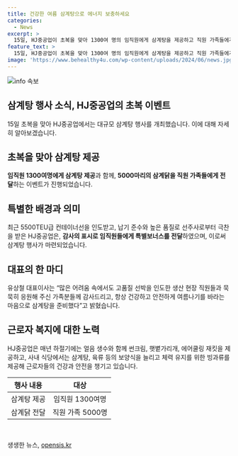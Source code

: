 ```yaml
---
title: 건강한 여름 삼계탕으로 에너지 보충하세요
categories:
  - News
excerpt: >
  15일, HJ중공업이 초복을 맞아 1300여 명의 임직원에게 삼계탕을 제공하고 직원 가족들에게 삼계닭 5000마리를 전달했다. 이는 최근 선주사로부터 받은 특별보너스로 이루어진 품질 감사의 제스처이다. 또한, 매년 하절기에는 건강과 안전을 위해 얼음 생수와 함께 여러 가지 보양식과 간식을 제공하며 근로자들의 건강을 챙기고 있다. CEO는 고생한 직원들과 그들의 가족들을 위해 삼계탕을 준비했다며 무더운 여름을 건강하고 안전하게 보내길 바란다고 전했다.
feature_text: >
  15일, HJ중공업이 초복을 맞아 1300여 명의 임직원에게 삼계탕을 제공하고 직원 가족들에게 삼계닭 5000마리를 전달했다. 이는 최근 선주사로부터 받은 특별보너스로 이루어진 품질 감사의 제스처이다. 또한, 매년 하절기에는 건강과 안전을 위해 얼음 생수와 함께 여러 가지 보양식과 간식을 제공하며 근로자들의 건강을 챙기고 있다. CEO는 고생한 직원들과 그들의 가족들을 위해 삼계탕을 준비했다며 무더운 여름을 건강하고 안전하게 보내길 바란다고 전했다.
image: 'https://www.behealthy4u.com/wp-content/uploads/2024/06/news.jpg'
---
```


<p><img src="https://www.behealthy4u.com/wp-content/uploads/2024/06/news.jpg" alt="info 속보" /></p>

<h2 data-ke-size="size26">삼계탕 행사 소식, HJ중공업의 초복 이벤트</h2>

<p data-ke-size="size16">15일 초복을 맞아 HJ중공업에서는 대규모 삼계탕 행사를 개최했습니다. 이에 대해 자세히 알아보겠습니다.</p>

<h2><b>초복을 맞아 삼계탕 제공</b></h2>

<p data-ke-size="size16"><b>임직원 1300여명에게 삼계탕 제공</b>과 함께, <b>5000마리의 삼계닭을 직원 가족들에게 전달</b>하는 이벤트가 진행되었습니다.</p>

<h2><b>특별한 배경과 의미</b></h2>

<p data-ke-size="size16">최근 5500TEU급 컨테이너선을 인도받고, 납기 준수와 높은 품질로 선주사로부터 극찬을 받은 HJ중공업은, <b>감사의 표시로 임직원들에게 특별보너스를 전달</b>하였으며, 이로써 삼계탕 행사가 마련되었습니다.</p>

<h2><b>대표의 한 마디</b></h2>

<p data-ke-size="size16">유상철 대표이사는 “많은 어려움 속에서도 고품질 선박을 인도한 생산 현장 직원들과 묵묵히 응원해 주신 가족분들께 감사드리고, 항상 건강하고 안전하게 여름나기를 바라는 마음으로 삼계탕을 준비했다”고 밝혔습니다.</p>

<h2><b>근로자 복지에 대한 노력</b></h2>

<p data-ke-size="size16">HJ중공업은 매년 하절기에는 얼음 생수와 함께 썬크림, 햇볕가리개, 에어쿨링 재킷을 제공하고, 사내 식당에서는 삼계탕, 육류 등의 보양식을 늘리고 체력 유지를 위한 빙과류를 제공해 근로자들의 건강과 안전을 챙기고 있습니다.</p>

<table>
    <thead>
        <tr>
            <th style="text-align: center;">행사 내용</th>
            <th style="text-align: center;">대상</th>
        </tr>
    </thead>
    <tbody>
        <tr>
            <td style="text-align: center;">삼계탕 제공</td>
            <td style="text-align: center;">임직원 1300여명</td>
        </tr>
        <tr>
            <td style="text-align: center;">삼계닭 전달</td>
            <td style="text-align: center;">직원 가족 5000명</td>
        </tr>
    </tbody>
</table>

<p data-ke-size="size16">&nbsp;</p>
생생한 뉴스, <a href="https://opensis.kr" rel="dofollow">opensis.kr</a>



